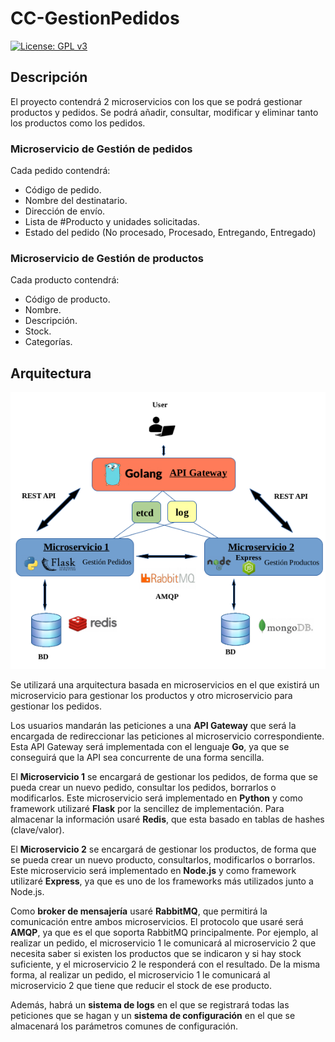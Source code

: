 # CC-GestionPedidos

[![License: GPL v3](https://img.shields.io/badge/License-GPL%20v3-blue.svg)](https://www.gnu.org/licenses/gpl-3.0)

## Descripción

El proyecto contendrá 2 microservicios con los que se podrá gestionar productos y pedidos. Se podrá añadir, consultar, modificar y eliminar tanto los productos como los pedidos.

### Microservicio de Gestión de pedidos  

Cada pedido contendrá:  

- Código de pedido.
- Nombre del destinatario.
- Dirección de envío.
- Lista de #Producto y unidades solicitadas.
- Estado del pedido (No procesado, Procesado, Entregando, Entregado)

### Microservicio de Gestión de productos

Cada producto contendrá:  

- Código de producto.
- Nombre.
- Descripción.
- Stock.
- Categorías.

## Arquitectura

![Diagrama arquitectura](doc/img/diagrama-arquitectura.png)  

Se utilizará una arquitectura basada en microservicios en el que existirá un microservicio para gestionar los productos y otro microservicio para gestionar los pedidos.  

Los usuarios mandarán las peticiones a una **API Gateway** que será la encargada de redireccionar las peticiones al microservicio correspondiente. Esta API Gateway será implementada con el lenguaje **Go**, ya que se conseguirá que la API sea concurrente de una forma sencilla.  

El **Microservicio 1** se encargará de gestionar los pedidos, de forma que se pueda crear un nuevo pedido, consultar los pedidos, borrarlos o modificarlos. Este microservicio será implementado en **Python** y como framework utilizaré **Flask** por la sencillez de implementación. Para almacenar la información usaré **Redis**, que esta basado en tablas de hashes (clave/valor).  

El **Microservicio 2** se encargará de gestionar los productos, de forma que se pueda crear un nuevo producto, consultarlos, modificarlos o borrarlos. Este microservicio será implementado en **Node.js** y como framework utilizaré **Express**, ya que es uno de los frameworks más utilizados junto a Node.js.  

Como **broker de mensajería** usaré **RabbitMQ**, que permitirá la comunicación entre ambos microservicios. El protocolo que usaré será **AMQP**, ya que es el que soporta RabbitMQ principalmente. Por ejemplo, al realizar un pedido, el microservicio 1 le comunicará al microservicio 2 que necesita saber si existen los productos que se indicaron y si hay stock suficiente, y el microservicio 2 le responderá con el resultado. De la misma forma, al realizar un pedido, el microservicio 1 le comunicará al microservicio 2 que tiene que reducir el stock de ese producto.

Además, habrá un **sistema de logs** en el que se registrará todas las peticiones que se hagan y un **sistema de configuración** en el que se almacenará los parámetros comunes de configuración.  
